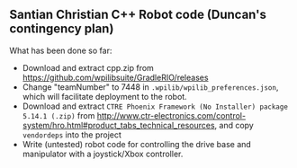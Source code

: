 Santian Christian C++ Robot code (Duncan's contingency plan)
---

What has been done so far:
* Download and extract cpp.zip from https://github.com/wpilibsuite/GradleRIO/releases
* Change "teamNumber" to 7448 in `.wpilib/wpilib_preferences.json`, which will facilitate deployment to the robot.
* Download and extract `CTRE Phoenix Framework (No Installer) package 5.14.1 (.zip)` from http://www.ctr-electronics.com/control-system/hro.html#product_tabs_technical_resources, and copy `vendordeps` into the project
* Write (untested) robot code for controlling the drive base and manipulator with a joystick/Xbox controller.
